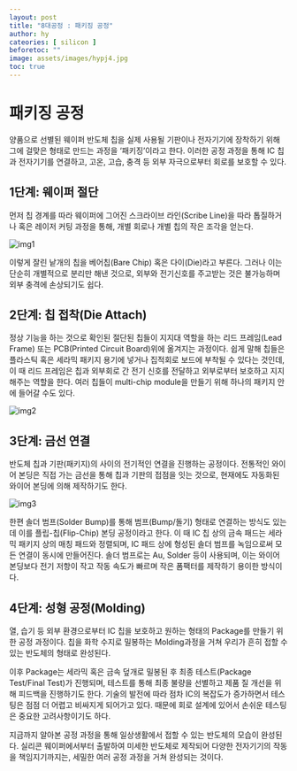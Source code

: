 ```yaml
---
layout: post
title: "8대공정 : 패키징 공정"
author: hy
cateories: [ silicon ]
beforetoc: ""
image: assets/images/hypj4.jpg
toc: true
---
```

# 패키징 공정
양품으로 선별된 웨이퍼 반도체 칩을 실제 사용될 기판이나 전자기기에 장착하기 위해 그에 걸맞은 형태로 만드는 과정을 ‘패키징’이라고 한다. 이러한 공정 과정을 통해 IC 칩과 전자기기를 연결하고, 고온, 고습, 충격 등 외부 자극으로부터 회로를 보호할 수 있다.

## 1단계: 웨이퍼 절단
먼저 칩 경계를 따라 웨이퍼에 그어진 스크라이브 라인(Scribe Line)을 따라 톱질하거나 혹은 레이저 커팅 과정을 통해, 개별 회로나 개별 칩의 작은 조각을 얻는다. 

![img1](/images/hy_4/1.jpg)

이렇게 잘린 낱개의 칩을 베어칩(Bare Chip) 혹은 다이(Die)라고 부른다. 그러나 이는 단순히 개별적으로 분리만 해낸 것으로, 외부와 전기신호를 주고받는 것은 불가능하며 외부 충격에 손상되기도 쉽다.

## 2단계: 칩 접착(Die Attach)
정상 기능을 하는 것으로 확인된 절단된 칩들이 지지대 역할을 하는 리드 프레임(Lead Frame) 또는 PCB(Printed Circuit Board)위에 옮겨지는 과정이다. 쉽게 말해 칩들은 플라스틱 혹은 세라믹 패키지 용기에 넣거나 집적회로 보드에 부착될 수 있다는 것인데, 이 때 리드 프레임은 칩과 외부회로 간 전기 신호를 전달하고 외부로부터 보호하고 지지해주는 역할을 한다. 여러 칩들이 multi-chip module을 만들기 위해 하나의 패키지 안에 들어갈 수도 있다.

![img2](/images/hy_4/2.jpg)

## 3단계: 금선 연결
반도체 칩과 기판(패키지)의 사이의 전기적인 연결을 진행하는 공정이다. 전통적인 와이어 본딩은 직접 가는 금선을 통해 칩과 기판의 접점을 잇는 것으로, 현재에도 자동화된 와이어 본딩에 의해 제작하기도 한다.

![img3](/images/hy_4/3.jpg)

 한편 솔더 범프(Solder Bump)를 통해 범프(Bump/돌기) 형태로 연결하는 방식도 있는데 이를 플립-칩(Flip-Chip) 본딩 공정이라고 한다. 이 때 IC 칩 상의 금속 패드는 세라믹 패키지 상의 매칭 패드와 정렬되며, IC 패드 상에 형성된 솔더 범프를 녹임으로써 모든 연결이 동시에 만들어진다. 솔더 범프로는 Au, Solder 등이 사용되며, 이는 와이어 본딩보다 전기 저항이 작고 작동 속도가 빠르며 작은 폼팩터를 제작하기 용이한 방식이다.
 
## 4단계: 성형 공정(Molding)
열, 습기 등 외부 환경으로부터 IC 칩을 보호하고 원하는 형태의 Package를 만들기 위한 공정 과정이다. 칩을 화학 수지로 밀봉하는 Molding과정을 거쳐 우리가 흔히 접할 수 있는 반도체의 형태로 완성된다. 

이후 Package는 세라믹 혹은 금속 덮개로 밀봉된 후 최종 테스트(Package Test/Final Test)가 진행되며, 테스트를 통해 최종 불량을 선별하고 제품 질 개선을 위해 피드백을 진행하기도 한다. 기술의 발전에 따라 점차 IC의 복잡도가 증가하면서 테스팅은 점점 더 어렵고 비싸지게 되어가고 있다. 때문에 회로 설계에 있어서 손쉬운 테스팅은 중요한 고려사항이기도 하다. 

지금까지 알아본 공정 과정을 통해 일상생활에서 접할 수 있는 반도체의 모습이 완성된다. 실리콘 웨이퍼에서부터 출발하여 미세한 반도체로 제작되어 다양한 전자기기의 작동을 책임지기까지는, 세밀한 여러 공정 과정을 거쳐 완성되는 것이다.

